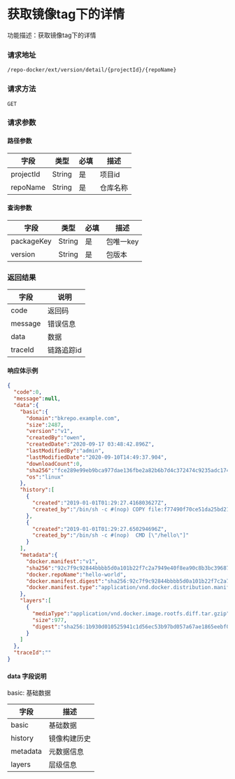 # 获取镜像tag下的详情
功能描述：获取镜像tag下的详情

### 请求地址
```
/repo-docker/ext/version/detail/{projectId}/{repoName}
```

### 请求方法
`GET`
### 请求参数
#### 路径参数

| 字段        | 类型     | 必填  | 描述         |
|-----------|--------|-----|------------|
| projectId | String | 是   | 项目id       |
| repoName  | String | 是   | 仓库名称       |

#### 查询参数

| 字段         | 类型     | 必填  | 描述     |
|------------|--------|-----|--------|
| packageKey | String | 是   | 包唯一key |
| version    | String | 是   | 包版本    |

### 返回结果

| 字段      | 说明     |
|---------|--------|
| code    | 返回码    |
| message | 错误信息   |
| data    | 数据     |
| traceId | 链路追踪id |

#### 响应体示例

```json
{
  "code":0,
  "message":null,
  "data":{
    "basic":{
      "domain":"bkrepo.example.com",
      "size":2487,
      "version":"v1",
      "createdBy":"owen",
      "createdDate":"2020-09-17 03:48:42.896Z",
      "lastModifiedBy":"admin",
      "lastModifiedDate":"2020-09-10T14:49:37.904",
      "downloadCount":0,
      "sha256":"fce289e99eb9bca977dae136fbe2a82b6b7d4c372474c9235adc1741675f587e",
      "os":"linux"
    },
    "history":[
      {
        "created":"2019-01-01T01:29:27.416803627Z",
        "created_by":"/bin/sh -c #(nop) COPY file:f77490f70ce51da25bd21bfc30cb5e1a24b2b65eb37d4af0c327ddc24f0986a6 in / "
      },
      {
        "created":"2019-01-01T01:29:27.650294696Z",
        "created_by":"/bin/sh -c #(nop)  CMD [\"/hello\"]"
      }
    ],
    "metadata":{
      "docker.manifest":"v1",
      "sha256":"92c7f9c92844bbbb5d0a101b22f7c2a7949e40f8ea90c8b3bc396879d95e899a",
      "docker.repoName":"hello-world",
      "docker.manifest.digest":"sha256:92c7f9c92844bbbb5d0a101b22f7c2a7949e40f8ea90c8b3bc396879d95e899a",
      "docker.manifest.type":"application/vnd.docker.distribution.manifest.v2+json"
    },
    "layers":[
      {
        "mediaType":"application/vnd.docker.image.rootfs.diff.tar.gzip",
        "size":977,
        "digest":"sha256:1b930d010525941c1d56ec53b97bd057a67ae1865eebf042686d2a2d18271ced"
      }
    ]
  },
  "traceId":""
}
```

#### data 字段说明

basic: 基础数据

| 字段       | 描述     |
|----------|--------|
| basic    | 基础数据   |
| history  | 镜像构建历史 |
| metadata | 元数据信息  |
| layers   | 层级信息   |
